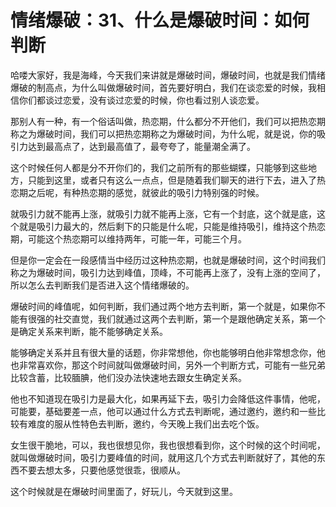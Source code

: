 # 情绪爆破：31、什么是爆破时间：如何判断

哈喽大家好，我是海峰，今天我们来讲就是爆破时间，爆破时间，也就是我们情绪爆破的制高点，为什么叫做爆破时间，首先要好明白，我们在谈恋爱的时候，我相信你们都谈过恋爱，没有谈过恋爱的时候，你也看过别人谈恋爱。

那别人有一种，有一个俗话叫做，热恋期，什么都分不开他们，我们可以把热恋期称之为爆破时间，我们可以把热恋期称之为爆破时间，为什么呢，就是说，你的吸引力达到最高点了，达到最高值了，最夸夸了，能量潮全满了。

这个时候任何人都是分不开你们的，我们之前所有的那些蝴蝶，只能够到这些地方，只能到这里，或者只有这么一点点，但是随着我们聊天的进行下去，进入了热恋期之后呢，有种热恋期的感觉，就彼此的吸引力特别强的时候。

就吸引力就不能再上涨，就吸引力就不能再上涨，它有一个封底，这个就是底，这个就是吸引力最大的，然后剩下的只能是什么呢，只能是维持吸引，维持这个热恋期，可能这个热恋期可以维持两年，可能一年，可能三个月。

但是你一定会在一段感情当中经历过这种热恋期，也就是爆破时间，这个时间我们称之为爆破时间，吸引力达到峰值，顶峰，不可能再上涨了，没有上涨的空间了，所以怎么去判断我们是否进入这个情绪爆破的。

爆破时间的峰值呢，如何判断，我们通过两个地方去判断，第一个就是，如果你不能有很强的社交直觉，我们就通过这两个去判断，第一个是跟他确定关系，第一个是确定关系来判断，能不能够确定关系。

能够确定关系并且有很大量的话题，你非常想他，你也能够明白他非常想念你，他也非常喜欢你，那这个时间就叫做爆破时间，另外一个判断方式，可能有一些兄弟比较含蓄，比较腼腆，他们没办法快速地去跟女生确定关系。

他也不知道现在吸引力是最大化，如果再延下去，吸引力会降低这件事情，他呢，可能要，基础要差一点，他可以通过什么方式去判断呢，通过邀约，邀约和一些比较有难度的服从性特色去判断，邀约，今天晚上我们出去吃个饭。

女生很干脆地，可以，我也很想见你，我也很想看到你，这个时候的这个时间呢，就叫做爆破时间，吸引力要峰值的时间，就用这几个方式去判断就好了，其他的东西不要去想太多，只要他感觉很乖，很顺从。

这个时候就是在爆破时间里面了，好玩儿，今天就到这里。